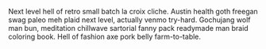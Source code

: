 Next level hell of retro small batch la croix cliche. Austin health goth freegan swag paleo meh plaid next level, actually venmo try-hard. Gochujang wolf man bun, meditation chillwave sartorial fanny pack readymade man braid coloring book. Hell of fashion axe pork belly farm-to-table.